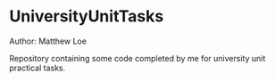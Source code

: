 # UniversityUnitTasks
Author: Matthew Loe

Repository containing some code completed by me for university unit practical tasks.
